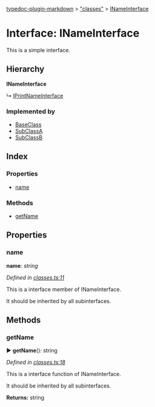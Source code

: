 [typedoc-plugin-markdown](../index.md) > ["classes"](../modules/_classes_.md) > [INameInterface](../interfaces/_classes_.inameinterface.md)

# Interface: INameInterface


This is a simple interface.

## Hierarchy

**INameInterface**

↳  [IPrintNameInterface](../interfaces/_classes_.iprintnameinterface.md)







### Implemented by

* [BaseClass](../classes/_classes_.baseclass.md)
* [SubClassA](../classes/_classes_.subclassa.md)
* [SubClassB](../classes/_classes_.subclassb.md)

## Index

### Properties

* [name](_classes_.inameinterface.md#name)


### Methods

* [getName](_classes_.inameinterface.md#getname)



## Properties
###  name

**name**:  *string* 

*Defined in [classes.ts:11](https://github.com/tgreyuk/typedoc-plugin-markdown/blob/master/tests/src/classes.ts#L11)*



This is a interface member of INameInterface.

It should be inherited by all subinterfaces.






## Methods
###  getName

► **getName**(): string



*Defined in [classes.ts:18](https://github.com/tgreyuk/typedoc-plugin-markdown/blob/master/tests/src/classes.ts#L18)*


This is a interface function of INameInterface.

It should be inherited by all subinterfaces.





**Returns:** string






